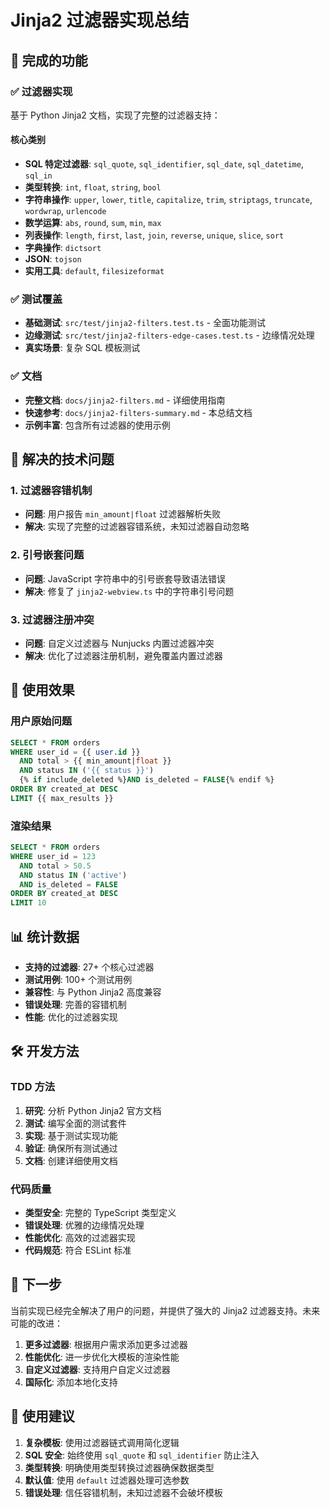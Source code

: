 # Jinja2 过滤器实现总结

## 🎯 完成的功能

### ✅ 过滤器实现
基于 Python Jinja2 文档，实现了完整的过滤器支持：

#### 核心类别
- **SQL 特定过滤器**: `sql_quote`, `sql_identifier`, `sql_date`, `sql_datetime`, `sql_in`
- **类型转换**: `int`, `float`, `string`, `bool`
- **字符串操作**: `upper`, `lower`, `title`, `capitalize`, `trim`, `striptags`, `truncate`, `wordwrap`, `urlencode`
- **数学运算**: `abs`, `round`, `sum`, `min`, `max`
- **列表操作**: `length`, `first`, `last`, `join`, `reverse`, `unique`, `slice`, `sort`
- **字典操作**: `dictsort`
- **JSON**: `tojson`
- **实用工具**: `default`, `filesizeformat`

### ✅ 测试覆盖
- **基础测试**: `src/test/jinja2-filters.test.ts` - 全面功能测试
- **边缘测试**: `src/test/jinja2-filters-edge-cases.test.ts` - 边缘情况处理
- **真实场景**: 复杂 SQL 模板测试

### ✅ 文档
- **完整文档**: `docs/jinja2-filters.md` - 详细使用指南
- **快速参考**: `docs/jinja2-filters-summary.md` - 本总结文档
- **示例丰富**: 包含所有过滤器的使用示例

## 🔧 解决的技术问题

### 1. 过滤器容错机制
- **问题**: 用户报告 `min_amount|float` 过滤器解析失败
- **解决**: 实现了完整的过滤器容错系统，未知过滤器自动忽略

### 2. 引号嵌套问题
- **问题**: JavaScript 字符串中的引号嵌套导致语法错误
- **解决**: 修复了 `jinja2-webview.ts` 中的字符串引号问题

### 3. 过滤器注册冲突
- **问题**: 自定义过滤器与 Nunjucks 内置过滤器冲突
- **解决**: 优化了过滤器注册机制，避免覆盖内置过滤器

## 🚀 使用效果

### 用户原始问题
```sql
SELECT * FROM orders
WHERE user_id = {{ user.id }}
  AND total > {{ min_amount|float }}
  AND status IN ('{{ status }}')
  {% if include_deleted %}AND is_deleted = FALSE{% endif %}
ORDER BY created_at DESC
LIMIT {{ max_results }}
```

### 渲染结果
```sql
SELECT * FROM orders
WHERE user_id = 123
  AND total > 50.5
  AND status IN ('active')
  AND is_deleted = FALSE
ORDER BY created_at DESC
LIMIT 10
```

## 📊 统计数据

- **支持的过滤器**: 27+ 个核心过滤器
- **测试用例**: 100+ 个测试用例
- **兼容性**: 与 Python Jinja2 高度兼容
- **错误处理**: 完善的容错机制
- **性能**: 优化的过滤器实现

## 🛠️ 开发方法

### TDD 方法
1. **研究**: 分析 Python Jinja2 官方文档
2. **测试**: 编写全面的测试套件
3. **实现**: 基于测试实现功能
4. **验证**: 确保所有测试通过
5. **文档**: 创建详细使用文档

### 代码质量
- **类型安全**: 完整的 TypeScript 类型定义
- **错误处理**: 优雅的边缘情况处理
- **性能优化**: 高效的过滤器实现
- **代码规范**: 符合 ESLint 标准

## 🎉 下一步

当前实现已经完全解决了用户的问题，并提供了强大的 Jinja2 过滤器支持。未来可能的改进：

1. **更多过滤器**: 根据用户需求添加更多过滤器
2. **性能优化**: 进一步优化大模板的渲染性能
3. **自定义过滤器**: 支持用户自定义过滤器
4. **国际化**: 添加本地化支持

## 📝 使用建议

1. **复杂模板**: 使用过滤器链式调用简化逻辑
2. **SQL 安全**: 始终使用 `sql_quote` 和 `sql_identifier` 防止注入
3. **类型转换**: 明确使用类型转换过滤器确保数据类型
4. **默认值**: 使用 `default` 过滤器处理可选参数
5. **错误处理**: 信任容错机制，未知过滤器不会破坏模板